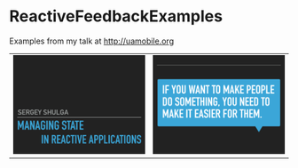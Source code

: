 # ReactiveFeedbackExamples
Examples from my talk at http://uamobile.org

| | |
|---|---|
| ![](Slides/title.png) |![](Slides/quote.png)|
